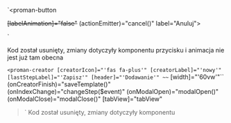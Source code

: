 

`<proman-button

~~[labelAnimation]="false"~~ 
(actionEmitter)="cancel()"
label="Anuluj">

</proman-button>`

Kod został usunięty, zmiany dotyczyły komponentu przycisku i animacja nie jest już tam obecna

`<proman-creator
  [creatorIcon]="'fas fa-plus'"
  [creatorLabel]="'nowy'"
  [lastStepLabel]="'Zapisz'"
  [header]="'Dodawanie'"
 ~~` [width]="'60vw'"``
  (onCreatorFinish)="saveTemplate()"
  (onIndexChange)="changeStep($event)"
  (onModalOpen)="modalOpen()"
  (onModalClose)="modalClose()"
  [tabView]="tabView"
>`
Kod został usunięty, zmiany dotyczyły komponentu 





